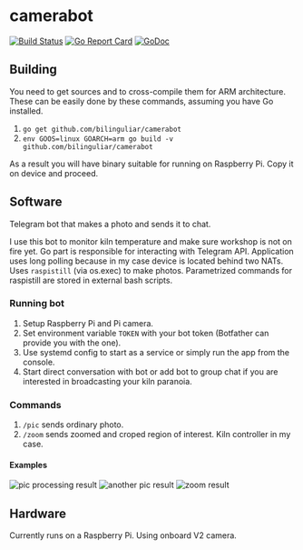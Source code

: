 # camerabot

[![Build Status](https://travis-ci.org/bilinguliar/camerabot.svg?branch=master)](https://travis-ci.org/bilinguliar/camerabot)
[![Go Report Card](https://goreportcard.com/badge/github.com/bilinguliar/camerabot)](https://goreportcard.com/report/github.com/bilinguliar/camerabot)
[![GoDoc](https://godoc.org/github.com/bilinguliar/camerabot?status.svg)](https://godoc.org/github.com/bilinguliar/camerabot)

## Building

You need to get sources and to cross-compile them for ARM architecture. These can be easily done by these commands, assuming you have Go installed.

1. `go get github.com/bilinguliar/camerabot`
2. `env GOOS=linux GOARCH=arm go build -v github.com/bilinguliar/camerabot`

As a result you will have binary suitable for running on Raspberry Pi. Copy it on device and proceed.

## Software
Telegram bot that makes a photo and sends it to chat. 

I use this bot to monitor kiln temperature and make sure workshop is not on fire yet.
Go part is responsible for interacting with Telegram API. Application uses long polling because in my case device is located behind two NATs. 
Uses `raspistill` (via os.exec) to make photos.
Parametrized commands for raspistill are stored in external bash scripts.

### Running bot
1. Setup Raspberry Pi and Pi camera.
2. Set environment variable `TOKEN` with your bot token (Botfather can provide you with the one).
3. Use systemd config to start as a service or simply run the app from the console.
4. Start direct conversation with bot or add bot to group chat if you are interested in broadcasting your kiln paranoia.

### Commands
1. `/pic` sends ordinary photo.
2. `/zoom` sends zoomed and croped region of interest. Kiln controller in my case.

#### Examples
![pic processing result](https://cloud.githubusercontent.com/assets/6103939/23331112/898d1204-fb67-11e6-8285-6efc5ba7816b.png)
![another pic result](https://cloud.githubusercontent.com/assets/6103939/23331113/92065df0-fb67-11e6-9d0f-d8adc245f9a3.png)
![zoom result](https://cloud.githubusercontent.com/assets/6103939/23331114/9b4fa8e4-fb67-11e6-876e-318642f38dfc.png)

## Hardware
Currently runs on a Raspberry Pi. Using onboard V2 camera.
